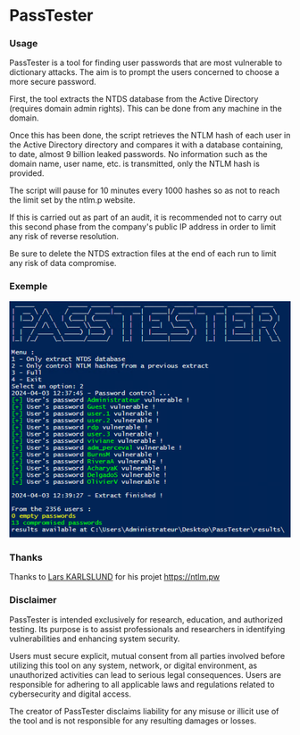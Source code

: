 # PassTester

### Usage
PassTester is a tool for finding user passwords that are most vulnerable to dictionary attacks. The aim is to prompt the users concerned to choose a more secure password.

First, the tool extracts the NTDS database from the Active Directory (requires domain admin rights). This can be done from any machine in the domain.

Once this has been done, the script retrieves the NTLM hash of each user in the Active Directory directory and compares it with a database containing, to date, almost 9 billion leaked passwords. No information such as the domain name, user name, etc. is transmitted, only the NTLM hash is provided.

The script will pause for 10 minutes every 1000 hashes so as not to reach the limit set by the ntlm.p website.

If this is carried out as part of an audit, it is recommended not to carry out this second phase from the company's public IP address in order to limit any risk of reverse resolution.

Be sure to delete the NTDS extraction files at the end of each run to limit any risk of data compromise.

### Exemple
![image](https://github.com/Elymaro/PassTester/blob/main/assets/Screenshot.png)

### Thanks
Thanks to [Lars KARLSLUND](https://www.linkedin.com/in/lkarlslund/) for his projet https://ntlm.pw

### Disclaimer
PassTester is intended exclusively for research, education, and authorized testing. Its purpose is to assist professionals and researchers in identifying vulnerabilities and enhancing system security.

Users must secure explicit, mutual consent from all parties involved before utilizing this tool on any system, network, or digital environment, as unauthorized activities can lead to serious legal consequences. Users are responsible for adhering to all applicable laws and regulations related to cybersecurity and digital access.

The creator of PassTester disclaims liability for any misuse or illicit use of the tool and is not responsible for any resulting damages or losses.
